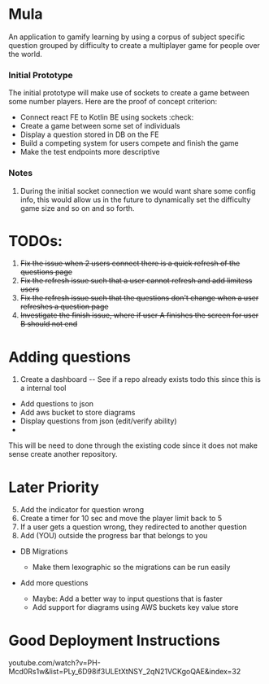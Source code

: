 # Mula

An application to gamify learning by using a corpus of subject specific question 
grouped by difficulty to create a multiplayer game for people over the world.


### Initial Prototype

The initial prototype will make use of sockets to create a game between some number
players. Here are the proof of concept criterion:

- Connect react FE to Kotlin BE using sockets :check:
- Create a game between some set of individuals
- Display a question stored in DB on the FE
- Build a competing system for users compete and finish the game
- Make the test endpoints more descriptive

### Notes

1. During the initial socket connection we would want share some config info, 
this would allow us in the future to dynamically set the difficulty game size
and so on and so forth.




# TODOs:

1. ~~Fix the issue when 2 users connect there is a quick refresh of the questions page~~
2. ~~Fix the refresh issue such that a user cannot refresh and add limitess users~~
3. ~~Fix the refresh issue such that the questions don't change when a user refreshes a question page~~
4. ~~Investigate the finish issue, where if user A finishes the screen for user B should not end~~

# Adding questions
1. Create a dashboard -- See if a repo already exists todo this since this is a internal tool
  - Add questions to json
  - Add aws bucket to store diagrams
  - Display questions from json (edit/verify ability)
  - 

This will be need to done through the existing code since
it does not make sense create another repository.


# Later Priority
5. Add the indicator for question wrong
6. Create a timer for 10 sec and move the player limit back to 5 
7. If a user gets a question wrong, they redirected to another question
8. Add (YOU) outside the progress bar that belongs to you

- DB Migrations
  - Make them lexographic so the migrations can be run easily

- Add more questions
  - Maybe: Add a better way to input questions that is faster
  - Add support for diagrams using AWS buckets key value store

# Good Deployment Instructions
youtube.com/watch?v=PH-Mcd0Rs1w&list=PLy_6D98if3ULEtXtNSY_2qN21VCKgoQAE&index=32

